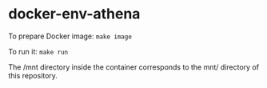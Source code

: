 # docker-env-athena

To prepare Docker image: `make image`

To run it: `make run`

The /mnt directory inside the container corresponds to the mnt/ directory of this repository.
